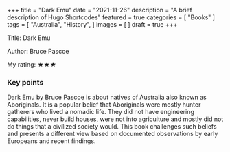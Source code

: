+++
title = "Dark Emu"
date = "2021-11-26"
description = "A brief description of Hugo Shortcodes"
featured = true
categories = [
  "Books"
]
tags = [
    "Australia",
    "History",
]
images = [
]
draft = true
+++

Title: Dark Emu

Author: Bruce Pascoe

My rating: ★★★

### Key points

Dark Emu by Bruce Pascoe is about natives of Australia also known as Aboriginals. It is a popular belief that Aboriginals were mostly hunter gatherers who lived a nomadic life. They did not have engineering capabilities, never build houses, were not into agriculture and mostly did not do things that a civilized society would. This book challenges such beliefs and presents a different view based on documented observations by early Europeans and recent findings.
